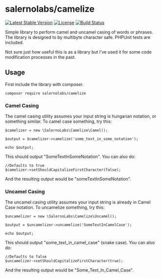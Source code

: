 # salernolabs/camelize

[![Latest Stable Version](https://poser.pugx.org/salernolabs/camelize/v/stable)](https://packagist.org/packages/salernolabs/camelize)
[![License](https://poser.pugx.org/salernolabs/camelize/license)](https://packagist.org/packages/salernolabs/camelize)
[![Build Status](https://travis-ci.com/salernolabs/camelize.svg?branch=master)](https://travis-ci.org/salernolabs/camelize)

Simple library to perform camel and uncamel casing of words or phrases. The library is designed to by multibyte character safe. PHPUnit tests are included.

Not sure just how useful this is as a library but I've used it for some code modification processes in the past.

## Usage

First include the library with composer.

    composer require salernolabs/camelize

### Camel Casing

The camel casing utility assumes your input string is hungarian notation, or something similar. To camel case something, try this:

    $camelizer = new \SalernoLabs\Camelize\Camel();

    $output = $camelizer->camelize('some_text_in_some_notation');

    echo $output;

This should output "SomeTextInSomeNotation". You can also do:

    //Defaults to true
    $camelizer->setShouldCapitalizeFirstCharacter(false);

 And the resulting output would be "someTextInSomeNotation".

 ### Uncamel Casing

 The uncamel casing utility assumes your input string is already in Camel Case notation. To uncamelize something, try this:

    $uncamelizer = new \SalernoLabs\Camelize\Uncamel();

    $output = $uncamelizer->uncamelize('SomeTextInCamelCase');

    echo $output;

This should output "some_text_in_camel_case" (snake case). You can also do:

    //Defaults to false
    $uncamelizer->setShouldCapitalizeFirstCharacter(true);

And the resulting output would be "Some_Text_In_Camel_Case".
